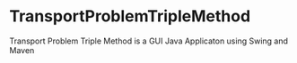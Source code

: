 # TransportProblemTripleMethod
Transport Problem Triple Method is a GUI Java Applicaton using Swing and Maven
